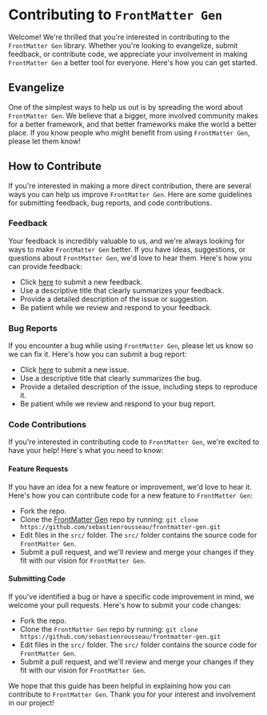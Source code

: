 # Contributing to `FrontMatter Gen`

Welcome! We're thrilled that you're interested in contributing to the `FrontMatter Gen` library. Whether you're looking to evangelize, submit feedback, or contribute code, we appreciate your involvement in making `FrontMatter Gen` a better tool for everyone. Here's how you can get started.

## Evangelize

One of the simplest ways to help us out is by spreading the word about `FrontMatter Gen`. We believe that a bigger, more involved community makes for a better framework, and that better frameworks make the world a better place. If you know people who might benefit from using `FrontMatter Gen`, please let them know!

## How to Contribute

If you're interested in making a more direct contribution, there are several ways you can help us improve `FrontMatter Gen`. Here are some guidelines for submitting feedback, bug reports, and code contributions.

### Feedback

Your feedback is incredibly valuable to us, and we're always looking for ways to make `FrontMatter Gen` better. If you have ideas, suggestions, or questions about `FrontMatter Gen`, we'd love to hear them. Here's how you can provide feedback:

- Click [here][02] to submit a new feedback.
- Use a descriptive title that clearly summarizes your feedback.
- Provide a detailed description of the issue or suggestion.
- Be patient while we review and respond to your feedback.

### Bug Reports

If you encounter a bug while using `FrontMatter Gen`, please let us know so we can fix it. Here's how you can submit a bug report:

- Click [here][02] to submit a new issue.
- Use a descriptive title that clearly summarizes the bug.
- Provide a detailed description of the issue, including steps to reproduce it.
- Be patient while we review and respond to your bug report.

### Code Contributions

If you're interested in contributing code to `FrontMatter Gen`, we're excited to have your help! Here's what you need to know:

#### Feature Requests

If you have an idea for a new feature or improvement, we'd love to hear it. Here's how you can contribute code for a new feature to `FrontMatter Gen`:

- Fork the repo.
- Clone the [FrontMatter Gen][01] repo by running:
  `git clone https://github.com/sebastienrousseau/frontmatter-gen.git`
- Edit files in the `src/` folder. The `src/` folder contains the source code for `FrontMatter Gen`.
- Submit a pull request, and we'll review and merge your changes if they fit with our vision for `FrontMatter Gen`.

#### Submitting Code

If you've identified a bug or have a specific code improvement in mind, we welcome your pull requests. Here's how to submit your code changes:

- Fork the repo.
- Clone the `FrontMatter Gen` repo by running:
  `git clone https://github.com/sebastienrousseau/frontmatter-gen.git`
- Edit files in the `src/` folder. The `src/` folder contains the source code for `FrontMatter Gen`.
- Submit a pull request, and we'll review and merge your changes if they fit with our vision for `FrontMatter Gen`.

We hope that this guide has been helpful in explaining how you can contribute to `FrontMatter Gen`. Thank you for your interest and involvement in our project!

[01]: https://github.com/sebastienrousseau/frontmatter-gen
[02]: https://github.com/sebastienrousseau/frontmatter-gen/issues/new
